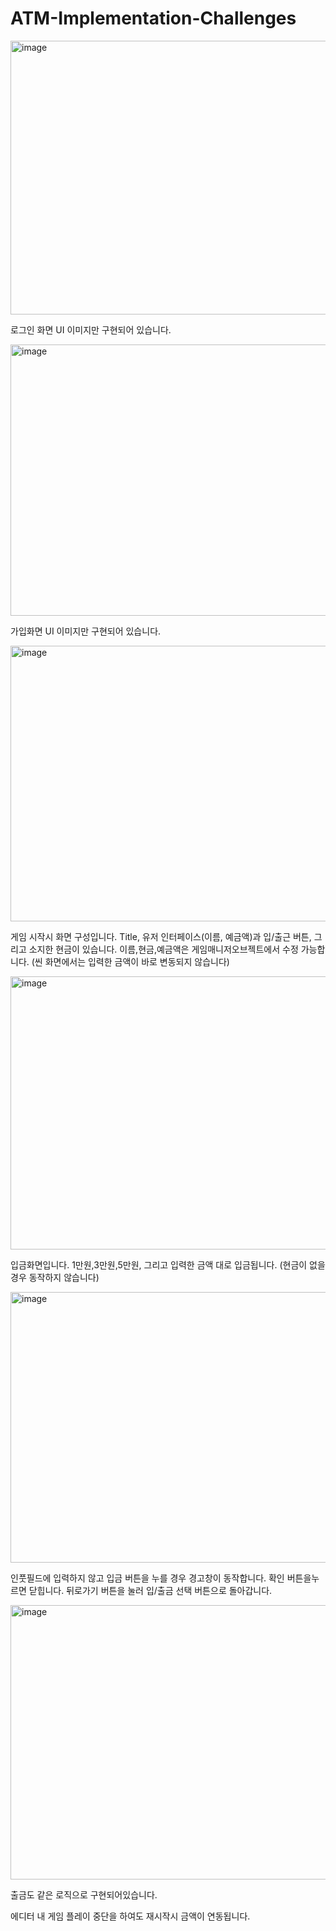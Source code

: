 # ATM-Implementation-Challenges

<img width="949" height="438" alt="image" src="https://github.com/user-attachments/assets/f5bdb694-bff4-4d9c-8408-e4c04c6f1c2b" />

로그인 화면 UI 이미지만 구현되어 있습니다. 

<img width="948" height="434" alt="image" src="https://github.com/user-attachments/assets/1d9789d4-88ad-450b-92da-a00617e07b7b" />

가입화면 UI 이미지만 구현되어 있습니다.

<img width="957" height="441" alt="image" src="https://github.com/user-attachments/assets/43acccf0-9a98-4afc-834a-4e4b1fa3d1d2" />

게임 시작시 화면 구성입니다. 
Title, 유저 인터페이스(이름, 예금액)과 입/출근 버튼, 그리고 소지한 현금이 있습니다.
이름,현금,예금액은 게임매니저오브젝트에서 수정 가능합니다. (씬 화면에서는 입력한 금액이 바로 변동되지 않습니다)

<img width="955" height="437" alt="image" src="https://github.com/user-attachments/assets/db44bf49-4db9-4ba5-bffa-d104c269f413" />

입금화면입니다. 1만원,3만원,5만원, 그리고 입력한 금액 대로 입금됩니다. (현금이 없을 경우 동작하지 않습니다)

<img width="957" height="433" alt="image" src="https://github.com/user-attachments/assets/d3a68775-d95f-4966-95f5-84998f0ff527" />

인풋필드에 입력하지 않고 입금 버튼을 누를 경우 경고창이 동작합니다.
확인 버튼을누르면 닫힙니다.
뒤로가기 버튼을 눌러 입/출금 선택 버튼으로 돌아갑니다.

<img width="955" height="439" alt="image" src="https://github.com/user-attachments/assets/c1d10437-b3ed-45b6-bcc6-ec9e71aa22f1" />

출금도 같은 로직으로 구현되어있습니다.

에디터 내 게임 플레이 중단을 하여도 재시작시 금액이 연동됩니다.



